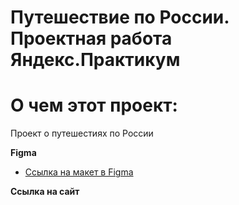 # Путешествие по России. Проектная работа Яндекс.Практикум

# О чем этот проект:
Проект о путешестиях по России

**Figma**

* [Ссылка на макет в Figma](https://www.figma.com/file/5S2WSbEFL6awjVWJ0NWL8Q/Sprint-3_-Russia-_-desktop-mobile?node-id=28503%3A0)

**Ссылка на сайт**


